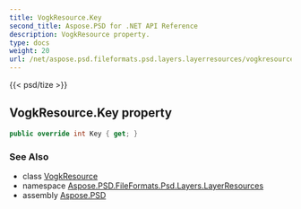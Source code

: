```yaml
---
title: VogkResource.Key
second_title: Aspose.PSD for .NET API Reference
description: VogkResource property. 
type: docs
weight: 20
url: /net/aspose.psd.fileformats.psd.layers.layerresources/vogkresource/key/
---
```

{{< psd/tize >}}
## VogkResource.Key property

```csharp
public override int Key { get; }
```

### See Also

* class [VogkResource](../)
* namespace [Aspose.PSD.FileFormats.Psd.Layers.LayerResources](../../vogkresource/)
* assembly [Aspose.PSD](../../../)


